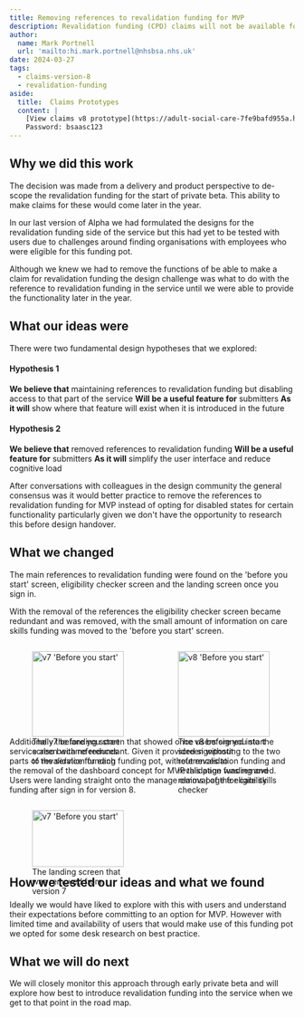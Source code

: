 ```yaml
---
title: Removing references to revalidation funding for MVP
description: Revalidation funding (CPD) claims will not be available for the start of Private Beta. To address this we removed references from the designs.
author:
  name: Mark Portnell
  url: 'mailto:hi.mark.portnell@nhsbsa.nhs.uk'
date: 2024-03-27
tags:
  - claims-version-8
  - revalidation-funding
aside:
  title:  Claims Prototypes
  content: |
    [View claims v8 prototype](https://adult-social-care-7fe9bafd955a.herokuapp.com/claims/prototypes/design/v8/) 
    Password: bsaasc123
---
```




## Why we did this work

The decision was made from a delivery and product perspective to de-scope the revalidation funding for the start of private beta. This ability to make claims for these would come later in the year. 

In our last version of Alpha we had formulated the designs for the revalidation funding side of the service but this had yet to be tested with users due to challenges around finding organisations with employees who were eligible for this funding pot. 

Although we knew we had to remove the functions of be able to make a claim for revalidation funding the design challenge was what to do with the reference to revalidation funding in the service until we were able to provide the functionality later in the year.

## What our ideas were

There were two fundamental design hypotheses that we explored:

#### Hypothesis 1
**We believe that** maintaining references to revalidation funding but disabling access to that part of the service
**Will be a useful feature for** submitters
**As it will** show where that feature will exist when it is introduced in the future

#### Hypothesis 2
**We believe that** removed references to revalidation funding
**Will be a useful feature for** submitters
**As it will** simplify the user interface and reduce cognitive load

After conversations with colleagues in the design community the general consensus was it would better practice to remove the references to revalidation funding for MVP instead of opting for disabled states for certain functionality particularly given we don't have the opportunity to research this before design handover.

## What we changed

The main references to revalidation funding were found on the 'before you start' screen, eligibility checker screen and the landing screen once you sign in. 

With the removal of the references the eligibility checker screen became redundant and was removed, with the small amount of information on care skills funding was moved to the 'before you start' screen. 

<div style="display: flex; flex-wrap: wrap; gap: 1rem;">
  <div style="flex: 1; max-width: 48%;">
  <figure>
    <img src="before-you-start-v7.png" alt="v7 'Before you start'" style="width: 100%; height: auto;">
    <figcaption>The v7 before you start screen with references to revalidation funding</figcaption>
  </figure>
  </div>
  <div style="flex: 1; max-width: 48%;">
  <figure>
    <img src="before-you-start-v8.png" alt="v8 'Before you start'" style="width: 100%; height: auto;">
    <figcaption>The v8 before you start screen without references to revalidation funding and removal of the eligibility checker</figcaption>
  </figure>
  </div>
</div>

Additionally the landing screen that showed once users signed into the service also became redundant. Given it provided signposting to the two parts of the service for each funding pot, without revalidation funding and the removal of the dashboard concept for MVP this page was removed. Users were landing straight onto the manage claims page for care skills funding after sign in for version 8.

<div style="display: flex; flex-wrap: wrap; gap: 1rem;">
  <div style="flex: 1; max-width: 48%;">
  <figure>
    <img src="landing-screen-v7.png" alt="v7 'Before you start'" style="width: 100%; height: auto;">
    <figcaption>The landing screen that was removed from version 7</figcaption>
  </figure>
  </div>
</div>

## How we tested our ideas and what we found
Ideally we would have liked to explore with this with users and understand their expectations before committing to an option for MVP. However with limited time and availability of users that would make use of this funding pot we opted for some desk research on best practice. 


## What we will do next
We will closely monitor this approach through early private beta and will explore how best to introduce revalidation funding into the service when we get to that point in the road map.

